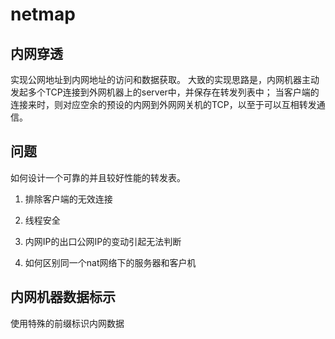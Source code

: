 # netmap

## 内网穿透

实现公网地址到内网地址的访问和数据获取。
大致的实现思路是，内网机器主动发起多个TCP连接到外网机器上的server中，并保存在转发列表中；
当客户端的连接来时，则对应空余的预设的内网到外网网关机的TCP，以至于可以互相转发通信。

## 问题

如何设计一个可靠的并且较好性能的转发表。

1. 排除客户端的无效连接

2. 线程安全

3. 内网IP的出口公网IP的变动引起无法判断

4. 如何区别同一个nat网络下的服务器和客户机

## 内网机器数据标示

使用特殊的前缀标识内网数据

